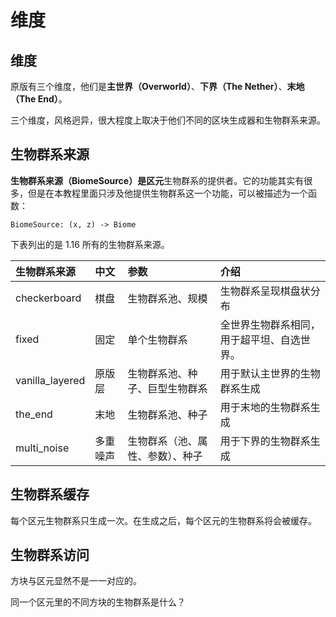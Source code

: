 # 维度

## 维度

原版有三个维度，他们是**主世界（Overworld）**、**下界（The Nether）**、**末地（The End）**。

三个维度，风格迥异，很大程度上取决于他们不同的区块生成器和生物群系来源。

## 生物群系来源

**生物群系来源（BiomeSource）**是**区元**生物群系的提供者。它的功能其实有很多，但是在本教程里面只涉及他提供生物群系这一个功能，可以被描述为一个函数：

`BiomeSource: (x, z) -> Biome`

下表列出的是 1.16 所有的生物群系来源。

| 生物群系来源 | 中文 | 参数 | 介绍 |
| :--- | :--- | :--- | :--- |
| checkerboard | 棋盘 | 生物群系池、规模 | 生物群系呈现棋盘状分布 |
| fixed | 固定 | 单个生物群系 | 全世界生物群系相同，用于超平坦、自选世界。 |
| vanilla\_layered | 原版层 | 生物群系池、种子、巨型生物群系 | 用于默认主世界的生物群系生成 |
| the\_end | 末地 | 生物群系池、种子 | 用于末地的生物群系生成 |
| multi\_noise | 多重噪声 | 生物群系（池、属性、参数）、种子 | 用于下界的生物群系生成 |

## 生物群系缓存

每个区元生物群系只生成一次。在生成之后，每个区元的生物群系将会被缓存。







## 生物群系访问

方块与区元显然不是一一对应的。

同一个区元里的不同方块的生物群系是什么？







